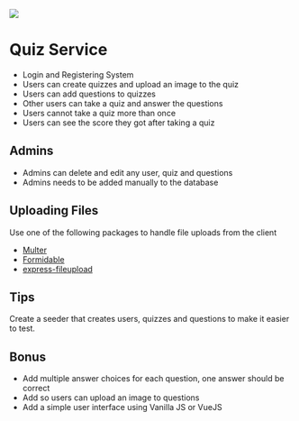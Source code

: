 ![](poster.png)
# Quiz Service
* Login and Registering System
* Users can create quizzes and upload an image to the quiz
* Users can add questions to quizzes
* Other users can take a quiz and answer the questions
* Users cannot take a quiz more than once
* Users can see the score they got after taking a quiz

## Admins
* Admins can delete and edit any user, quiz and questions
* Admins needs to be added manually to the database

## Uploading Files
Use one of the following packages to handle file uploads from the client
* [Multer](https://www.npmjs.com/package/multer)
* [Formidable](https://www.npmjs.com/package/formidable)
* [express-fileupload](https://www.npmjs.com/package/express-fileupload)

## Tips
Create a seeder that creates users, quizzes and questions to make it easier to test.

## Bonus
* Add multiple answer choices for each question, one answer should be correct
* Add so users can upload an image to questions
* Add a simple user interface using Vanilla JS or VueJS
